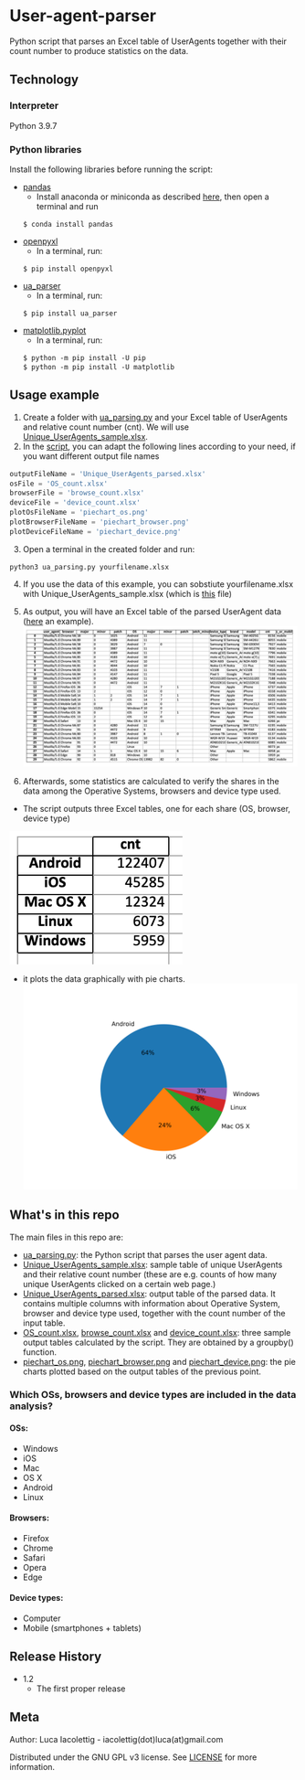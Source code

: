 # User-agent-parser
Python script that parses an Excel table of UserAgents together with their count number to produce statistics on the data.

## Technology
### Interpreter
Python 3.9.7

### Python libraries
Install the following libraries before running the script:
* [pandas](https://pandas.pydata.org/)
  * Install anaconda or miniconda as described [here](https://pandas.pydata.org/pandas-docs/stable/getting_started/install.html), then open a terminal and run
  ```
  $ conda install pandas
  ```
* [openpyxl](https://openpyxl.readthedocs.io/en/stable/)
  * In a terminal, run:
  ```
  $ pip install openpyxl
  ```
* [ua_parser](https://github.com/ua-parser/uap-python)
  * In a terminal, run:
  ```
  $ pip install ua_parser
  ```
* [matplotlib.pyplot](https://matplotlib.org/stable/api/_as_gen/matplotlib.pyplot.html)
  * In a terminal, run:
  ```
  $ python -m pip install -U pip
  $ python -m pip install -U matplotlib 
  ```

## Usage example
1. Create a folder with [ua_parsing.py](https://github.com/lucalevi/User-agent-parser/blob/main/ua_parsing.py) and your Excel table of UserAgents and relative count number (cnt). We will use [Unique_UserAgents_sample.xlsx](https://github.com/lucalevi/User-agent-parser/blob/main/Unique_UserAgents_sample.xlsx).
2. In the [script](https://github.com/lucalevi/User-agent-parser/blob/main/ua_parsing.py), you can adapt the following lines according to your need, if you want different output file names 
```python
outputFileName = 'Unique_UserAgents_parsed.xlsx'
osFile = 'OS_count.xlsx'
browserFile = 'browse_count.xlsx'
deviceFile = 'device_count.xlsx'
plotOsFileName = 'piechart_os.png'
plotBrowserFileName = 'piechart_browser.png'
plotDeviceFileName = 'piechart_device.png'
```
3. Open a terminal in the created folder and run:
```
python3 ua_parsing.py yourfilename.xlsx
```
4. If you use the data of this example, you can sobstiute yourfilename.xlsx with Unique_UserAgents_sample.xlsx (which is [this](https://github.com/lucalevi/User-agent-parser/blob/main/Unique_UserAgents_sample.xlsx) file)
5. As output, you will have an Excel table of the parsed UserAgent data ([here](https://github.com/lucalevi/User-agent-parser/blob/main/Unique_UserAgents_parsed.xlsx) an example).
![Parsed UserAgent data](https://github.com/lucalevi/User-agent-parser/blob/main/Unique_UserAgents_parsed.png "Parsed UserAgent data")

6. Afterwards, some statistics are calculated to verify the shares in the data among the Operative Systems, browsers and device type used. 
 * The script outputs three Excel tables, one for each share (OS, browser, device type)
  
 ![Example of output table](https://github.com/lucalevi/User-agent-parser/blob/main/OS_count.png "Example of OS output table")
 * it plots the data graphically with pie charts.
 ![Example of OS share pie chart](https://github.com/lucalevi/User-agent-parser/blob/main/piechart_os.png "Example of OS share pie chart")


## What's in this repo
The main files in this repo are:
* [ua_parsing.py](https://github.com/lucalevi/User-agent-parser/blob/main/ua_parsing.py): the Python script that parses the user agent data.
* [Unique_UserAgents_sample.xlsx](https://github.com/lucalevi/User-agent-parser/blob/main/Unique_UserAgents_sample.xlsx): sample table of unique UserAgents and their relative count number (these are e.g. counts of how many unique UserAgents clicked on a certain web page.)
* [Unique_UserAgents_parsed.xlsx](https://github.com/lucalevi/User-agent-parser/blob/main/Unique_UserAgents_parsed.xlsx): output table of the parsed data. It contains multiple columns with information about Operative System, browser and device type used, together with the count number of the input table.
* [OS_count.xlsx](https://github.com/lucalevi/User-agent-parser/blob/main/OS_count.xlsx), [browse_count.xlsx](https://github.com/lucalevi/User-agent-parser/blob/main/browse_count.xlsx) and [device_count.xlsx](https://github.com/lucalevi/User-agent-parser/blob/main/device_count.xlsx): three sample output tables calculated by the script. They are obtained by a groupby() function.
* [piechart_os.png](https://github.com/lucalevi/User-agent-parser/blob/main/piechart_os.png), [piechart_browser.png](https://github.com/lucalevi/User-agent-parser/blob/main/piechart_browser.png) and [piechart_device.png](https://github.com/lucalevi/User-agent-parser/blob/main/piechart_device.png): the pie charts plotted based on the output tables of the previous point.


### Which OSs, browsers and device types are included in the data analysis?

#### OSs: 
* Windows
* iOS
* Mac
* OS X
* Android
* Linux

#### Browsers: 
* Firefox
* Chrome
* Safari
* Opera
* Edge

#### Device types:
* Computer
* Mobile (smartphones + tablets)


## Release History
* 1.2 
  * The first proper release

## Meta

Author: Luca Iacolettig - iacolettig(dot)luca(at)gmail.com

Distributed under the GNU GPL v3 license. See [LICENSE](..User-agent-parser/LICENSE) for more information.
